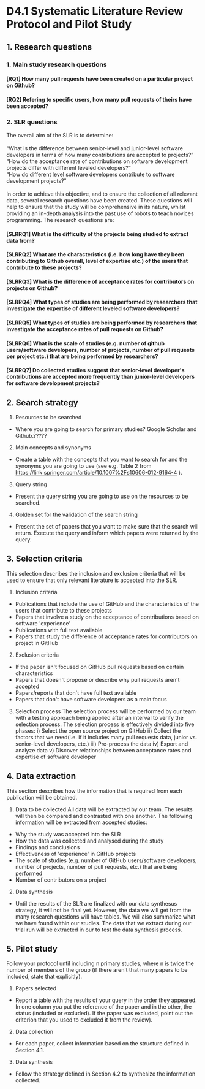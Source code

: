 # D4.1 Systematic Literature Review Protocol and Pilot Study
## 1. Research questions
### 1. Main study research questions
#### [RQ1] How many pull requests have been created on a particular project on Github?
#### [RQ2] Refering to specific users, how many pull requests of theirs have been accepted?
### 2. SLR questions
The overall aim of the SLR is to determine: 
<br /><br />“What is the difference between senior-level and junior-level software developers in terms of how many contributions are accepted to projects?”
<br />“How do the acceptance rate of contributions on software development projects differ with different leveled developers?”
<br />“How do different level software developers contribute to software development projects?”
<br /><br />In order to achieve this objective, and to ensure the collection of all relevant data, several research
questions have been created. These questions will help to ensure that the study will be comprehensive in its nature, whilst providing an in-depth analysis into the past use of robots to teach novices programming. The research questions are:
#### [SLRRQ1] What is the difficulty of the projects being studied to extract data from?
#### [SLRRQ2] What are the characteristics (i.e. how long have they been contributing to Github overall, level of expertise etc.) of the users that contribute to these projects?
#### [SLRRQ3] What is the difference of acceptance rates for contributors on projects on Github?
#### [SLRRQ4] What types of studies are being performed by researchers that investigate the expertise of different leveled software developers?
#### [SLRRQ5] What types of studies are being performed by researchers that investigate the acceptance rates of pull requests on Github?
#### [SLRRQ6] What is the scale of studies (e.g. number of github users/software developers, number of projects, number of pull requests per project etc.) that are being performed by researchers?
#### [SLRRQ7] Do collected studies suggest that senior-level developer's contributions are accepted more frequently than junior-level developers for software development projects?
## 2. Search strategy
1. Resources to be searched
  - Where you are going to search for primary studies? Google Scholar and Github.?????
2. Main concepts and synonyms
  - Create a table with the concepts that you want to search for and the synonyms you are going to use (see e.g. Table 2 from 
  https://link.springer.com/article/10.1007%2Fs10606-012-9164-4 ).
3. Query string
  - Present the query string you are going to use on the resources to be searched.
4. Golden set for the validation of the search string
  - Present the set of papers that you want to make sure that the search will return. Execute the query and inform which papers were returned by the 
  query.
## 3. Selection criteria
This selection describes the inclusion and exclusion criteria that will be used to ensure that only relevant literature is accepted into the SLR.
1. Inclusion criteria
  - Publications that include the use of GitHub and the characteristics of the users that contribute to these projects
  - Papers that involve a study on the acceptance of contributions based on software 'experience'
  - Publications with full text available
  - Papers that study the difference of acceptance rates for contributors on project in GitHub
2. Exclusion criteria
  - If the paper isn't focused on GitHub pull requests based on certain characteristics
  - Papers that doesn't propose or describe why pull requests aren't accepted
  - Papers/reports that don't have full text available
  - Papers that don't have software developers as a main focus
3. Selection process
The selection process will be performed by our team with a testing approach being applied after an interval to verify the selection process. The selection process is effectively divided into five phases: 
  i) Select the open source project on GitHub
  ii) Collect the factors that we need(i.e. if it includes many pull requests data, junior vs. senior-level developers, etc.)
  iii) Pre-process the data
  iv) Export and analyze data
  v) Discover relationships between acceptance rates and expertise of software developer
## 4. Data extraction
This section describes how the information that is required from each publication will be obtained. 
1. Data to be collected
All data will be extracted by our team. The results will then be compared and contrasted with one another. The following information will be extracted from accepted studies: 
  - Why the study was accepted into the SLR
  - How the data was collected and analysed during the study
  - Findings and conclusions
  - Effectiveness of 'experience' in GitHub projects 
  - The scale of studies (e.g. number of GitHub users/software developers, number of projects, number of pull requests, etc.) that are being performed
  - Number of contributors on a project
2. Data synthesis
  - Until the results of the SLR are finalized with our data synthesus strategy, it will not be final yet. However, the data we will get from the many research     questions will have tables. We will also summarize what we have found within our studies. The data that we extract during our trial run will be extracted in     our to test the data synthesis process. 
## 5. Pilot study
Follow your protocol until including n primary studies, where n is twice the number of members of the group (if there aren’t that many papers to 
be included, state that explicitly). 
1. Papers selected
  - Report a table with the results of your query in the order they appeared. In one column you put the reference of the paper and in the other, the 
  status (included or excluded). If the paper was excluded, point out the criterion that you used to excluded it from the review).
2. Data collection
  - For each paper, collect information based on the structure defined in Section 4.1.
3. Data synthesis
  - Follow the strategy defined in Section 4.2 to synthesize the information collected.
